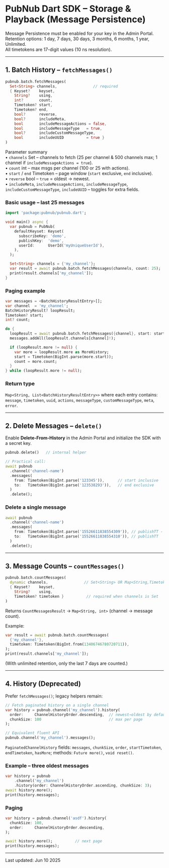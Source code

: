# PubNub Dart SDK – Storage & Playback (Message Persistence)

Message Persistence must be enabled for your key in the Admin Portal.  
Retention options: 1 day, 7 days, 30 days, 3 months, 6 months, 1 year, Unlimited.  
All timetokens are 17-digit values (10 ns resolution).

---

## 1. Batch History – `fetchMessages()`

```dart
pubnub.batch.fetchMessages(
  Set<String> channels,                // required
  { Keyset?    keyset,
    String?    using,
    int?       count,
    Timetoken? start,
    Timetoken? end,
    bool?      reverse,
    bool?      includeMeta,
    bool       includeMessageActions = false,
    bool       includeMessageType   = true,
    bool?      includeCustomMessageType,
    bool       includeUUID          = true }
)
```

Parameter summary  
• `channels` Set<String> – channels to fetch (25 per channel & 500 channels max; 1 channel if `includeMessageActions = true`).  
• `count` int – max msgs per channel (100 or 25 with actions).  
• `start` / `end` Timetoken – page window (`start` exclusive, `end` inclusive).  
• `reverse` bool – `true` = oldest → newest.  
• `includeMeta`, `includeMessageActions`, `includeMessageType`, `includeCustomMessageType`, `includeUUID` – toggles for extra fields.

### Basic usage – last 25 messages

```dart
import 'package:pubnub/pubnub.dart';

void main() async {
  var pubnub = PubNub(
    defaultKeyset: Keyset(
      subscribeKey: 'demo',
      publishKey:  'demo',
      userId:      UserId('myUniqueUserId'),
    ),
  );

  Set<String> channels = {'my_channel'};
  var result = await pubnub.batch.fetchMessages(channels, count: 25);
  print(result.channels['my_channel']);
}
```

### Paging example

```dart
var messages = <BatchHistoryResultEntry>[];
var channel  = 'my_channel';
BatchHistoryResult? loopResult;
Timetoken? start;
int? count;

do {
  loopResult = await pubnub.batch.fetchMessages({channel}, start: start, count: count);
  messages.addAll(loopResult.channels[channel]!);

  if (loopResult.more != null) {
    var more = loopResult.more as MoreHistory;
    start = Timetoken(BigInt.parse(more.start));
    count = more.count;
  }
} while (loopResult.more != null);
```

### Return type

`Map<String, List<BatchHistoryResultEntry>>` where each entry contains:  
`message`, `timetoken`, `uuid`, `actions`, `messageType`, `customMessageType`, `meta`, `error`.

---

## 2. Delete Messages – `delete()`

Enable **Delete-From-History** in the Admin Portal and initialize the SDK with a secret key.

```dart
pubnub.delete()   // internal helper

// Practical call:
await pubnub
  .channel('channel-name')
  .messages(
    from: Timetoken(BigInt.parse('123345')),      // start inclusive
    to:   Timetoken(BigInt.parse('123538293')),   // end exclusive
  )
  .delete();
```

### Delete a single message

```dart
await pubnub
  .channel('channel-name')
  .messages(
    from: Timetoken(BigInt.parse('15526611838554309')), // publishTT - 1
    to:   Timetoken(BigInt.parse('15526611838554310')), // publishTT
  )
  .delete();
```

---

## 3. Message Counts – `countMessages()`

```dart
pubnub.batch.countMessages(
  dynamic channels,                // Set<String> OR Map<String,Timetoken>
  { Keyset?    keyset,
    String?    using,
    Timetoken? timetoken }          // required when channels is Set
)
```

Returns `CountMessagesResult` → `Map<String, int>` (channel → message count).

Example:

```dart
var result = await pubnub.batch.countMessages(
  {'my_channel'},
  timetoken: Timetoken(BigInt.from(13406746780720711)),
);
print(result.channels['my_channel']);
```

(With unlimited retention, only the last 7 days are counted.)

---

## 4. History (Deprecated)

Prefer `fetchMessages()`; legacy helpers remain:

```dart
// Fetch paginated history on a single channel
var history = pubnub.channel('my_channel').history(
  order:     ChannelHistoryOrder.descending,  // newest→oldest by default
  chunkSize: 100                              // max per page
);

// Equivalent fluent API
pubnub.channel('my_channel').messages();
```

`PaginatedChannelHistory` fields: `messages`, `chunkSize`, `order`, `startTimetoken`, `endTimetoken`, `hasMore`; methods: `Future more()`, `void reset()`.

### Example – three oldest messages

```dart
var history = pubnub
    .channel('my_channel')
    .history(order: ChannelHistoryOrder.ascending, chunkSize: 3);
await history.more();
print(history.messages);
```

### Paging

```dart
var history = pubnub.channel('asdf').history(
  chunkSize: 100,
  order:     ChannelHistoryOrder.descending,
);

await history.more();          // next page
print(history.messages);
```

---

Last updated: Jun 10 2025
